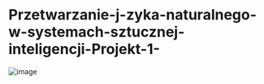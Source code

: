 # Przetwarzanie-j-zyka-naturalnego-w-systemach-sztucznej-inteligencji-Projekt-1-

![image](https://github.com/user-attachments/assets/9a7e70f6-b9dc-47dc-925e-b349312cfc02)

